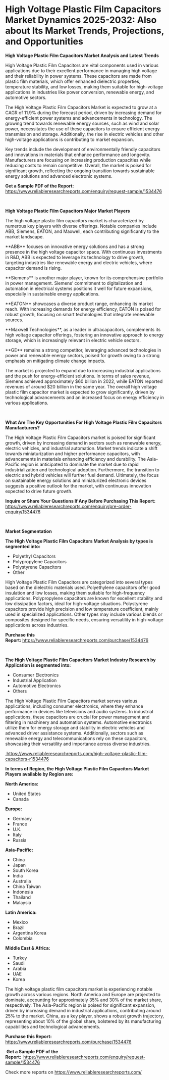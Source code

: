 <p><h1>High Voltage Plastic Film Capacitors Market Dynamics 2025-2032: Also about Its Market Trends, Projections, and Opportunities</h1></p><p><strong>High Voltage Plastic Film Capacitors Market Analysis and Latest Trends</strong></p>
<p><p>High Voltage Plastic Film Capacitors are vital components used in various applications due to their excellent performance in managing high voltage and their reliability in power systems. These capacitors are made from plastic film materials, which offer enhanced dielectric properties, temperature stability, and low losses, making them suitable for high-voltage applications in industries like power conversion, renewable energy, and automotive sectors.</p><p>The High Voltage Plastic Film Capacitors Market is expected to grow at a CAGR of 11.9% during the forecast period, driven by increasing demand for energy-efficient power systems and advancements in technology. The growing trend towards renewable energy sources, such as wind and solar power, necessitates the use of these capacitors to ensure efficient energy transmission and storage. Additionally, the rise in electric vehicles and other high-voltage applications is contributing to market expansion.</p><p>Key trends include the development of environmentally friendly capacitors and innovations in materials that enhance performance and longevity. Manufacturers are focusing on increasing production capacities while reducing costs to remain competitive. Overall, the market is poised for significant growth, reflecting the ongoing transition towards sustainable energy solutions and advanced electronic systems.</p></p>
<p><strong>Get a Sample PDF of the Report:&nbsp;</strong> <a href="https://www.reliableresearchreports.com/enquiry/request-sample/1534476?utm_campaign=2513&utm_medium=2&utm_source=Github&utm_content=ia&utm_term=12022025&utm_id=high-voltage-plastic-film-capacitors">https://www.reliableresearchreports.com/enquiry/request-sample/1534476</a></p>
<p>&nbsp;</p>
<p><strong>High Voltage Plastic Film Capacitors Major Market Players</strong></p>
<p><p>The high voltage plastic film capacitors market is characterized by numerous key players with diverse offerings. Notable companies include ABB, Siemens, EATON, and Maxwell, each contributing significantly to the market landscape. </p><p>**ABB** focuses on innovative energy solutions and has a strong presence in the high voltage capacitor space. With continuous investments in R&D, ABB is expected to leverage its technology to drive growth, targeting industries like renewable energy and electric vehicles, where capacitor demand is rising.</p><p>**Siemens** is another major player, known for its comprehensive portfolio in power management. Siemens’ commitment to digitalization and automation in electrical systems positions it well for future expansions, especially in sustainable energy applications. </p><p>**EATON** showcases a diverse product range, enhancing its market reach. With increasing demands for energy efficiency, EATON is poised for robust growth, focusing on smart technologies that integrate renewable sources.</p><p>**Maxwell Technologies**, as a leader in ultracapacitors, complements its high voltage capacitor offerings, fostering an innovative approach to energy storage, which is increasingly relevant in electric vehicle sectors. </p><p>**GE** remains a strong competitor, leveraging advanced technologies in power and renewable energy sectors, poised for growth owing to a strong emphasis on mitigating climate change impacts.</p><p>The market is projected to expand due to increasing industrial applications and the push for energy-efficient solutions. In terms of sales revenue, Siemens achieved approximately $60 billion in 2022, while EATON reported revenues of around $20 billion in the same year. The overall high voltage plastic film capacitor market is expected to grow significantly, driven by technological advancements and an increased focus on energy efficiency in various applications.</p></p>
<p>&nbsp;</p>
<p><strong>What Are The Key Opportunities For High Voltage Plastic Film Capacitors Manufacturers?</strong></p>
<p><p>The High Voltage Plastic Film Capacitors market is poised for significant growth, driven by increasing demand in sectors such as renewable energy, electric vehicles, and industrial automation. Market trends indicate a shift towards miniaturization and higher performance capacitors, with advancements in materials enhancing efficiency and durability. The Asia-Pacific region is anticipated to dominate the market due to rapid industrialization and technological adoption. Furthermore, the transition to electric and hybrid vehicles will further fuel demand. Ultimately, the focus on sustainable energy solutions and miniaturized electronic devices suggests a positive outlook for the market, with continuous innovation expected to drive future growth.</p></p>
<p><strong>Inquire or Share Your Questions If Any Before Purchasing This Report:</strong> <a href="https://www.reliableresearchreports.com/enquiry/pre-order-enquiry/1534476?utm_campaign=2513&utm_medium=2&utm_source=Github&utm_content=ia&utm_term=12022025&utm_id=high-voltage-plastic-film-capacitors">https://www.reliableresearchreports.com/enquiry/pre-order-enquiry/1534476</a></p>
<p>&nbsp;</p>
<p><strong>Market Segmentation</strong></p>
<p><strong>The High Voltage Plastic Film Capacitors Market Analysis by types is segmented into:</strong></p>
<p><ul><li>Polyethyl Capacitors</li><li>Polypropylene Capacitors</li><li>Polystyrene Capacitors</li><li>Other</li></ul></p>
<p><p>High Voltage Plastic Film Capacitors are categorized into several types based on the dielectric materials used. Polyethylene capacitors offer good insulation and low losses, making them suitable for high-frequency applications. Polypropylene capacitors are known for excellent stability and low dissipation factors, ideal for high-voltage situations. Polystyrene capacitors provide high precision and low temperature coefficient, mainly used in specialized applications. Other types may include various blends or composites designed for specific needs, ensuring versatility in high-voltage applications across industries.</p></p>
<p><strong>Purchase this Report:&nbsp;</strong><a href="https://www.reliableresearchreports.com/purchase/1534476?utm_campaign=2513&utm_medium=2&utm_source=Github&utm_content=ia&utm_term=12022025&utm_id=high-voltage-plastic-film-capacitors">https://www.reliableresearchreports.com/purchase/1534476</a></p>
<p>&nbsp;</p>
<p><strong>The High Voltage Plastic Film Capacitors Market Industry Research by Application is segmented into:</strong></p>
<p><ul><li>Consumer Electronics</li><li>Industrial Application</li><li>Automotive Electronics</li><li>Others</li></ul></p>
<p><p>The High Voltage Plastic Film Capacitors market serves various applications, including consumer electronics, where they enhance performance in devices like televisions and audio systems. In industrial applications, these capacitors are crucial for power management and filtering in machinery and automation systems. Automotive electronics utilize them for energy storage and stability in electric vehicles and advanced driver assistance systems. Additionally, sectors such as renewable energy and telecommunications rely on these capacitors, showcasing their versatility and importance across diverse industries.</p></p>
<p><a href="https://www.reliableresearchreports.com/high-voltage-plastic-film-capacitors-r1534476?utm_campaign=2513&utm_medium=2&utm_source=Github&utm_content=ia&utm_term=12022025&utm_id=high-voltage-plastic-film-capacitors">&nbsp;https://www.reliableresearchreports.com/high-voltage-plastic-film-capacitors-r1534476</a></p>
<p><strong>In terms of Region, the High Voltage Plastic Film Capacitors Market Players available by Region are:</strong></p>
<p>
    <p> <strong> North America: </strong>
        <ul>
            <li>United States</li>
            <li>Canada</li>
        </ul>
        </p> 
    <p> <strong> Europe: </strong>
        <ul>
            <li>Germany</li>
            <li>France</li>
            <li>U.K.</li>
            <li>Italy</li>
            <li>Russia</li>
        </ul>
        </p> 
    <p> <strong> Asia-Pacific: </strong>
        <ul>
            <li>China</li>
            <li>Japan</li>
            <li>South Korea</li>
            <li>India</li>
            <li>Australia</li>
            <li>China Taiwan</li>
            <li>Indonesia</li>
            <li>Thailand</li>
            <li>Malaysia</li>
        </ul>
        </p> 
    <p> <strong> Latin America: </strong>
        <ul>
            <li>Mexico</li>
            <li>Brazil</li>
            <li>Argentina Korea</li>
            <li>Colombia</li>
        </ul>
        </p> 
    <p> <strong> Middle East & Africa: </strong>
        <ul>
            <li>Turkey</li>
            <li>Saudi</li>
            <li>Arabia</li>
            <li>UAE</li>
            <li>Korea</li>
        </ul>
    </p>
    </p>
<p><p>The high voltage plastic film capacitors market is experiencing notable growth across various regions. North America and Europe are projected to dominate, accounting for approximately 35% and 30% of the market share, respectively. The Asia-Pacific region is poised for significant expansion, driven by increasing demand in industrial applications, contributing around 25% to the market. China, as a key player, shows a robust growth trajectory, representing about 10% of the global share, bolstered by its manufacturing capabilities and technological advancements.</p></p>
<p><strong>Purchase this Report: </strong><a href="https://www.reliableresearchreports.com/purchase/1534476?utm_campaign=2513&utm_medium=2&utm_source=Github&utm_content=ia&utm_term=12022025&utm_id=high-voltage-plastic-film-capacitors">https://www.reliableresearchreports.com/purchase/1534476</a></p>
<p>&nbsp;<strong>Get a Sample PDF of the Report:&nbsp;&nbsp;</strong><a href="https://www.reliableresearchreports.com/enquiry/request-sample/1534476?utm_campaign=2513&utm_medium=2&utm_source=Github&utm_content=ia&utm_term=12022025&utm_id=high-voltage-plastic-film-capacitors">https://www.reliableresearchreports.com/enquiry/request-sample/1534476</a></p>
<p><strong></strong></p>
<p>Check more reports on <a href="https://www.reliableresearchreports.com/?utm_campaign=2513&utm_medium=2&utm_source=Github&utm_content=ia&utm_term=12022025&utm_id=high-voltage-plastic-film-capacitors">https://www.reliableresearchreports.com/</a></p>